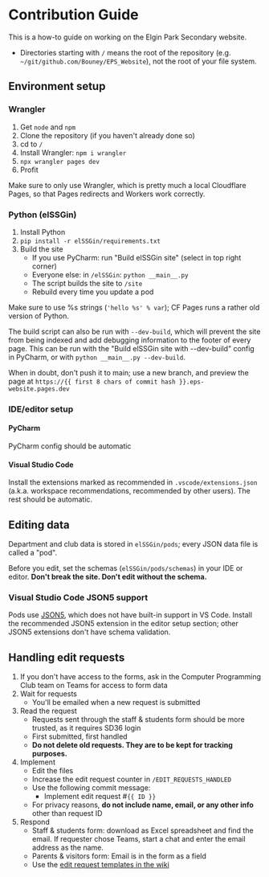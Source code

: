 # Contribution Guide
This is a how-to guide on working on the Elgin Park Secondary website.

* Directories starting with `/` means the root of the repository (e.g. `~/git/github.com/Bouney/EPS_Website`), not the
    root of your file system.

## Environment setup
### Wrangler
1. Get `node` and `npm`
2. Clone the repository (if you haven't already done so)
3. cd to `/`
4. Install Wrangler: `npm i wrangler`
5. `npx wrangler pages dev`
6. Profit

Make sure to only use Wrangler, which is pretty much a local Cloudflare Pages, so that Pages redirects and Workers work correctly.

### Python (elSSGin)
1. Install Python
2. `pip install -r elSSGin/requirements.txt`
3. Build the site
    - If you use PyCharm: run "Build elSSGin site" (select in top right corner)
    - Everyone else: in `/elSSGin`: `python __main__.py`
    - The script builds the site to `/site`
    - Rebuild every time you update a pod

Make sure to use %s strings (`'hello %s' % var`); CF Pages runs a rather old version of Python.

The build script can also be run with `--dev-build`, which will prevent the site from being indexed
and add debugging information to the footer of every page. This can be run with the
"Build elSSGin site with --dev-build" config in PyCharm, or with `python __main__.py --dev-build`.

When in doubt, don't push it to main; use a new branch, and preview the page at
`https://{{ first 8 chars of commit hash }}.eps-website.pages.dev`

### IDE/editor setup
#### PyCharm
PyCharm config should be automatic

#### Visual Studio Code
Install the extensions marked as recommended in `.vscode/extensions.json` (a.k.a. workspace recommendations, recommended by other users). The rest should be automatic.

## Editing data
Department and club data is stored in `elSSGin/pods`; every JSON data file is called a "pod".

Before you edit, set the schemas (`elSSGin/pods/schemas`) in your IDE or editor. **Don't break the site. Don't edit without the schema.**

### Visual Studio Code JSON5 support
Pods use [JSON5](https://json5.org/), which does not have built-in support in VS Code. Install the recommended JSON5 extension in the editor setup section; other JSON5 extensions don't have schema validation.

## Handling edit requests
1. If you don't have access to the forms, ask in the Computer Programming Club team on Teams for access to form data
2. Wait for requests
    - You'll be emailed when a new request is submitted
3. Read the request
    - Requests sent through the staff & students form should be more trusted, as it requires SD36 login
    - First submitted, first handled
    - **Do not delete old requests. They are to be kept for tracking purposes.**
4. Implement
    - Edit the files
    - Increase the edit request counter in `/EDIT_REQUESTS_HANDLED`
    - Use the following commit message:
        - Implement edit request #`{{ ID }}`
    - For privacy reasons, **do not include name, email, or any other info** other than request ID
5. Respond
    - Staff & students form: download as Excel spreadsheet and find the email. If requester chose Teams, start a chat and enter the email address as the name.
    - Parents & visitors form: Email is in the form as a field
    - Use the [edit request templates in the wiki](https://github.com/Bouney/EPS_Website/wiki/Edit-request-templates)